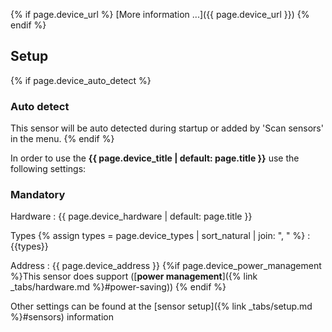 {% if page.device_url %}
[More information ...]({{ page.device_url }})
{% endif %}

## Setup

{% if page.device_auto_detect %}

### Auto detect

This sensor will be auto detected during startup or added by 'Scan sensors' in the menu.
{% endif %}

In order to use the **{{ page.device_title | default: page.title }}** use the following settings:

### Mandatory

Hardware
: {{ page.device_hardware | default: page.title }}

Types
{% assign types = page.device_types | sort_natural | join: ", " %}
: {{types}}

Address
: {{ page.device_address }} {%if page.device_power_management %}This sensor does support ([**power management**]({% link _tabs/hardware.md %}#power-saving))
 {% endif %}

Other settings can be found at the [sensor setup]({% link _tabs/setup.md %}#sensors) information
